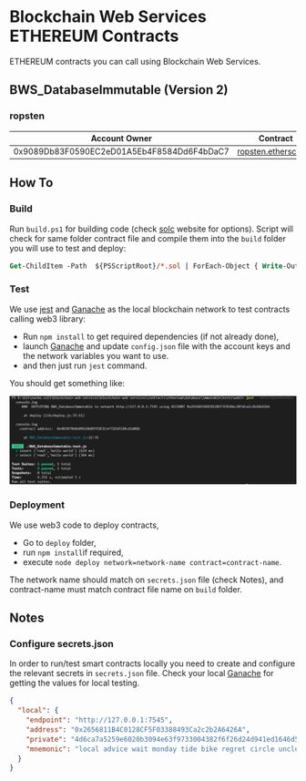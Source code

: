 # Blockchain Web Services ETHEREUM Contracts

ETHEREUM contracts you can call using Blockchain Web Services.

## BWS_DatabaseImmutable (Version 2)

### ropsten

| Account Owner                              | Contract                                                                                                |
| ------------------------------------------ | ------------------------------------------------------------------------------------------------------- |
| 0x9089Db83F0590EC2eD01A5Eb4F8584Dd6F4bDaC7 | [ropsten.etherscan.io](https://ropsten.etherscan.io/address/0x81D575b53239BcB4332bb1608a21F1A17035deeA) |

## How To

### Build

Run `build.ps1` for building code (check [solc](https://docs.soliditylang.org/en/v0.8.13/installing-solidity.html) website for options). Script will check for same folder contract file and compile them into the `build` folder you will use to test and deploy:

```ps
Get-ChildItem -Path  ${PSScriptRoot}/*.sol | ForEach-Object { Write-Output $_.Name } | ForEach-Object { docker run -v ${PSScriptRoot}:/sources ethereum/solc:stable -o /sources/build --abi --bin /sources/$_ --overwrite }
```

### Test

We use [jest](https://jestjs.io/) and [Ganache](https://www.trufflesuite.com/ganache) as the local blockchain network to test contracts calling web3 library:

- Run `npm install` to get required dependencies (if not already done),
- launch [Ganache](https://trufflesuite.com/docs/ganache/) and update `config.json` file with the account keys and the network variables you want to use.
- and then just run `jest` command.

You should get something like:

![Jest run example](.assets/images/jest_test_results_example.jpg)

### Deployment

We use web3 code to deploy contracts,

- Go to `deploy` folder,
- run `npm install`if required,
- execute `node deploy network=network-name contract=contract-name`.

The network name should match on `secrets.json` file (check Notes), and contract-name must match contract file name on `build` folder.

## Notes

### Configure secrets.json

In order to run/test smart contracts locally you need to create and configure the relevant secrets in `secrets.json` file. Check your local [Ganache](https://www.trufflesuite.com/ganache) for getting the values for local testing.

```json
{
  "local": {
    "endpoint": "http://127.0.0.1:7545",
    "address": "0x2656811B4C0128CF5F03388493Ca2c2b2A6426A",
    "private": "4d6ca7a5259e6020b3094e63f9733004382f6f26d24d941ed1646d588a27b50",
    "mnemonic": "local advice wait monday tide bike regret circle uncle armed indoor sheriff"
  }
}
```
